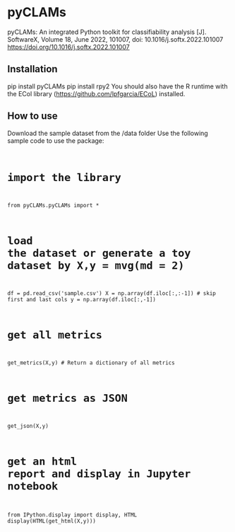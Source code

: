 # pyCLAMs

pyCLAMs: An integrated Python toolkit for classifiability analysis [J]. SoftwareX, Volume 18, June 2022, 101007, doi: 10.1016/j.softx.2022.101007  
https://doi.org/10.1016/j.softx.2022.101007

## Installation 

pip install pyCLAMs
pip install rpy2
You should also have the R runtime with the ECol library (https://github.com/lpfgarcia/ECoL) installed.

## How to use 

Download the sample dataset from the /data folder
Use the following sample code to use the package:
<code>

  # import the library
  from pyCLAMs.pyCLAMs import *

  # load the dataset or generate a toy dataset by X,y = mvg(md = 2)
  df = pd.read_csv('sample.csv')
  X = np.array(df.iloc[:,:-1]) # skip first and last cols
  y = np.array(df.iloc[:,-1])

  # get all metrics
  get_metrics(X,y) # Return a dictionary of all metrics

  # get metrics as JSON
  get_json(X,y)

  # get an html report and display in Jupyter notebook
  from IPython.display import display, HTML
  display(HTML(get_html(X,y)))
</code>
